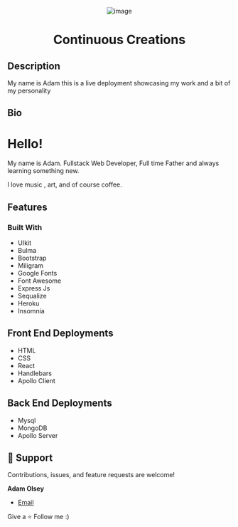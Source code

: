 
<div align="center">
  
![image](https://user-images.githubusercontent.com/81451165/142796650-dcb8fb77-e829-40fc-a2a9-246b8b036db6.png)

</div>


# <h1 align="center">Continuous Creations</h1>

## Description
<!-- - [Portfolio ](https://continuouscreations.netlify.app/ "Live View") -->
<p>My name is Adam this is a live deployment showcasing my work and a bit of my personality</p>

## Bio
<h1>Hello!</h1>

<p>My name is Adam. Fullstack Web Developer, Full time Father and always learning something new.</p>
<p>I love music , art, and of course coffee. </p>

## Features
### Built With

- UIkit
- Bulma
- Bootstrap 
- Miligram 
- Google Fonts
- Font Awesome 
- Express Js 
- Sequalize 
- Heroku
- Insomnia

## Front End Deployments
<p> 

 - HTML
 - CSS
 - React
 - Handlebars
 - Apollo Client

</p> 

## Back End Deployments
<p>
  
- Mysql
- MongoDB
- Apollo Server
  
</p>

## 🤝 Support

Contributions, issues, and feature requests are welcome!

**Adam Olsey**

- [Email](mailto:adamhale88@tuta.io?subject=Hi "Hi!")

Give a ⭐️ Follow  me :) 


